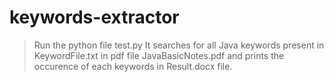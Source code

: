 # keywords-extractor
> Run the python file test.py
> It searches for all Java keywords present in KeywordFile.txt in pdf file JavaBasicNotes.pdf and prints the occurence of each keywords in Result.docx file.
